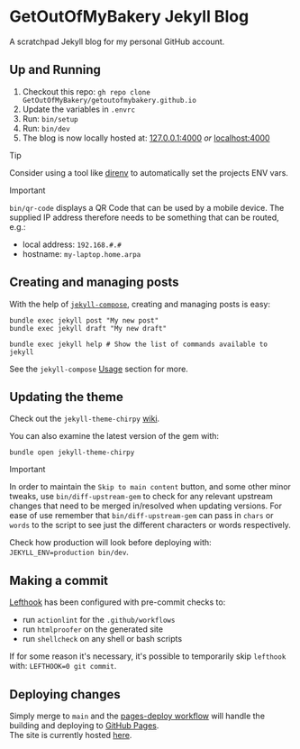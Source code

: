 # GetOutOfMyBakery Jekyll Blog
A scratchpad Jekyll blog for my personal GitHub account.

## Up and Running
1. Checkout this repo: `gh repo clone GetOutOfMyBakery/getoutofmybakery.github.io`
1. Update the variables in `.envrc`
1. Run: `bin/setup`
1. Run: `bin/dev`
1. The blog is now locally hosted at: [127.0.0.1:4000](http://127.0.0.1:4000/) _or_ [localhost:4000](http://localhost:4000/)

> [!TIP]
> Consider using a tool like [direnv](https://github.com/direnv/direnv) to automatically set the projects ENV vars.

> [!IMPORTANT]
> `bin/qr-code` displays a QR Code that can be used by a mobile device. The supplied IP address therefore needs to be something that can be routed, e.g.:
> - local address: `192.168.#.#`
> - hostname: `my-laptop.home.arpa`

## Creating and managing posts
With the help of [`jekyll-compose`](https://github.com/jekyll/jekyll-compose), creating and managing posts is easy:
``` shell
bundle exec jekyll post "My new post"
bundle exec jekyll draft "My new draft"

bundle exec jekyll help # Show the list of commands available to jekyll
```
See the `jekyll-compose` [Usage](https://github.com/jekyll/jekyll-compose?tab=readme-ov-file#usage) section for more.

## Updating the theme
Check out the `jekyll-theme-chirpy` [wiki](https://github.com/cotes2020/jekyll-theme-chirpy/wiki).

You can also examine the latest version of the gem with:
```shell
bundle open jekyll-theme-chirpy
```
> [!IMPORTANT]
> In order to maintain the `Skip to main content` button, and some other minor tweaks, use `bin/diff-upstream-gem` to check for any relevant upstream changes that need to be merged in/resolved when updating versions.
> For ease of use remember that `bin/diff-upstream-gem` can pass in `chars` or `words` to the script to see just the different characters or words respectively.

Check how production will look before deploying with: `JEKYLL_ENV=production bin/dev`.

## Making a commit
[Lefthook](https://github.com/evilmartians/lefthook/) has been configured with pre-commit checks to:
- run `actionlint` for the `.github/workflows`
- run `htmlproofer` on the generated site
- run `shellcheck` on any shell or bash scripts

If for some reason it's necessary, it's possible to temporarily skip `lefthook` with: `LEFTHOOK=0 git commit`.

## Deploying changes
Simply merge to `main` and the [pages-deploy workflow](.github/workflows/pages-deploy.yml) will handle the building and deploying to [GitHub Pages](https://pages.github.com/).  
The site is currently hosted [here](https://getoutofmybakery.github.io/).
